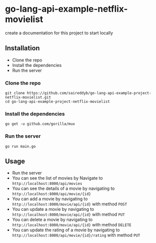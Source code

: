 # go-lang-api-example-netflix-movielist


create a documentation for this project to start locally

## Installation
- Clone the repo
- Install the dependencies
- Run the server

### Clone the repo
```shell
git clone https://github.com/saireddyb/go-lang-api-example-project-netflix-movielist.git
cd go-lang-api-example-project-netflix-movielist

```
### Install the dependencies
```shell
go get -u github.com/gorilla/mux

```

### Run the server
```shell
go run main.go

```

## Usage
- Run the server
- You can see the list of movies by Navigate to `http://localhost:8000/api/movies`
- You can see the details of a movie by navigating to `http://localhost:8000/api/movie/{id}`
- You can add a movie by navigating to `http://localhost:8000/movie/api/{id}` with method `POST`
- You can update a movie by navigating to `http://localhost:8000/movie/api/{id}` with method `PUT`
- You can delete a movie by navigating to `http://localhost:8000/movie/api/{id}` with method `DELETE`
- You can update the rating of a movie by navigating to `http://localhost:8000/api/movie/{id}/rating` with method `PUT`